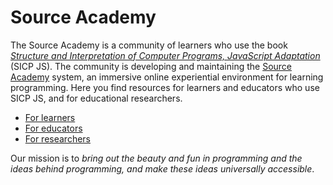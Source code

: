 # Source Academy

The Source Academy is a community of learners who use the book [*Structure and Interpretation of Computer Programs, JavaScript Adaptation*](https://sourceacademy.org/sicpjs/) (SICP JS). The community is developing and maintaining the [Source Academy](https://sourceacademy.org/) system, an immersive online experiential environment for learning programming. Here you find resources for learners and educators who use SICP JS, and for educational researchers.

- [For learners](learner/README.md)
- [For educators](educator/README.md)
- [For researchers](research/README.md)

Our mission is to *bring out the beauty and fun in programming and the ideas behind programming, and make these ideas universally accessible*.
